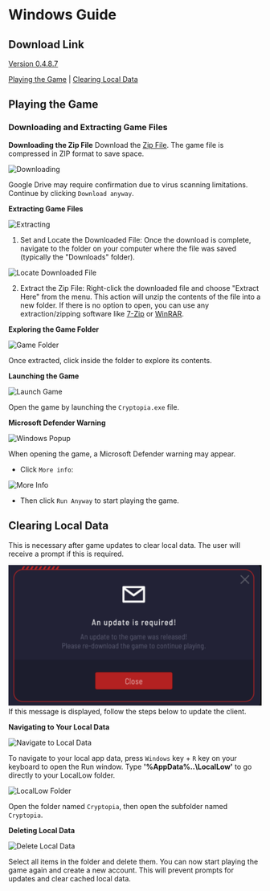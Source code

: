 # Windows Guide

## Download Link
[Version 0.4.8.7](https://drive.google.com/file/d/1VCEUrw0GxZaoPQRy5tWvCJrITrHnfxE2/view?usp=sharing)

[Playing the Game](#playing-the-game) | [Clearing Local Data](#clearing-local-data)

## Playing the Game

### Downloading and Extracting Game Files

**Downloading the Zip File**
Download the [Zip File](https://drive.google.com/file/d/1VCEUrw0GxZaoPQRy5tWvCJrITrHnfxE2/view?usp=sharing). The game file is compressed in ZIP format to save space.

![Downloading](https://i.ibb.co/rsYDKyN/1-Download-File.png)

Google Drive may require confirmation due to virus scanning limitations. Continue by clicking `Download anyway`.

**Extracting Game Files**

![Extracting](https://i.ibb.co/5x0ZCJ7/3-Download-Somewhere.png)

1. Set and Locate the Downloaded File: Once the download is complete, navigate to the folder on your computer where the file was saved (typically the "Downloads" folder).

![Locate Downloaded File](https://i.ibb.co/WVg4HNc/Extract.png)

2. Extract the Zip File: Right-click the downloaded file and choose "Extract Here" from the menu. This action will unzip the contents of the file into a new folder. If there is no option to open, you can use any extraction/zipping software like [7-Zip] or [WinRAR].

**Exploring the Game Folder**

![Game Folder](https://i.ibb.co/wQsZnb9/5-Extracted.png)

Once extracted, click inside the folder to explore its contents.

**Launching the Game**

![Launch Game](https://i.ibb.co/7t910Sc/6-Folder.png)

Open the game by launching the `Cryptopia.exe` file.

**Microsoft Defender Warning**

![Windows Popup](https://i.ibb.co/vYbR5Jn/Step-0.png)

When opening the game, a Microsoft Defender warning may appear.

- Click `More info`:

![More Info](https://i.ibb.co/17CRFsd/Step-1.png)

- Then click `Run Anyway` to start playing the game.

## Clearing Local Data

This is necessary after game updates to clear local data. The user will receive a prompt if this is required.

![Update Required](https://github.com/cryptopia-com/unity-client/blob/main/Images/UpdateReuired-major.png)
If this message is displayed, follow the steps below to update the client.

**Navigating to Your Local Data**

![Navigate to Local Data](https://i.ibb.co/nQVdycq/a-locallow-run.png)

To navigate to your local app data, press `Windows` key + `R` key on your keyboard to open the Run window. Type **'%AppData%\..\LocalLow'** to go directly to your LocalLow folder.

![LocalLow Folder](https://i.ibb.co/31Gr2JL/b-window.png)

Open the folder named `Cryptopia`, then open the subfolder named `Cryptopia`.

**Deleting Local Data**

![Delete Local Data](https://i.ibb.co/7ChLMys/d-folder.png)

Select all items in the folder and delete them. You can now start playing the game again and create a new account. This will prevent prompts for updates and clear cached local data.

[7-Zip]: https://www.7-zip.org/
[WinRAR]: https://www.win-rar.com/
